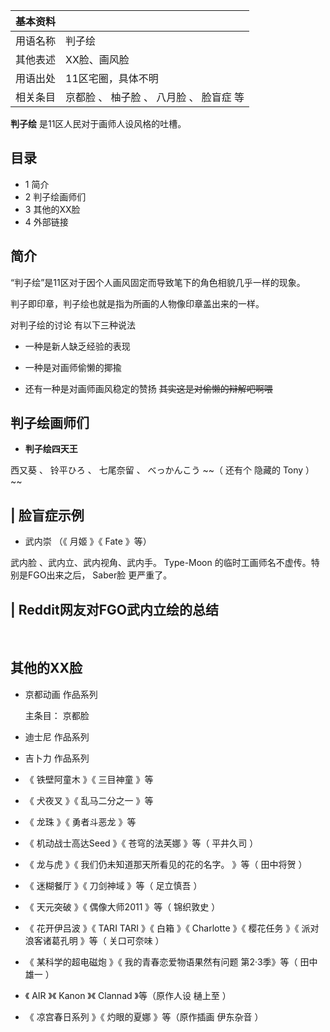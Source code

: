 |  **基本资料**  ||
|---|---|
|用语名称  |  判子绘   |
|其他表述  |  XX脸、画风脸   |
|用语出处  |  11区宅圈，具体不明   |
|相关条目  |  京都脸  、  柚子脸  、  八月脸  、  脸盲症  等   |
  
**判子绘** 是11区人民对于画师人设风格的吐槽。

##  目录

  * 1  简介 
  * 2  判子绘画师们 
  * 3  其他的XX脸 
  * 4  外部链接 

##  简介

“判子绘”是11区对于因个人画风固定而导致笔下的角色相貌几乎一样的现象。

判子即印章，判子绘也就是指为所画的人物像印章盖出来的一样。

对判子绘的讨论 有以下三种说法

  * 一种是新人缺乏经验的表现 

  * 一种是对画师偷懒的揶揄 
  * 还有一种是对画师画风稳定的赞扬 ~~其实这是对偷懒的辩解吧啊喂~~

##  判子绘画师们

  * **判子绘四天王**

西又葵  、  铃平ひろ  、  七尾奈留  、  べっかんこう  ~~（ 还有个  隐藏的  Tony  ） ~~

|  脸盲症示例  
---  
  
  * 武内崇  （《  月姬  》《  Fate  》等） 

武内脸  、武内立、武内视角、武内手。  Type-Moon  的临时工画师名不虚传。特别是FGO出来之后，  Saber脸  更严重了。

|  Reddit网友对FGO武内立绘的总结  
---  
</br>  
  
##  其他的XX脸

  * 京都动画  作品系列 

     主条目：  京都脸 

  * 迪士尼  作品系列 
  * 吉卜力  作品系列 
  * 《  铁壁阿童木  》《  三目神童  》等 
  * 《  犬夜叉  》《  乱马二分之一  》等 
  * 《  龙珠  》《  勇者斗恶龙  》等 
  * 《  机动战士高达Seed  》《  苍穹的法芙娜  》等（  平井久司  ） 
  * 《  龙与虎  》《  我们仍未知道那天所看见的花的名字。  》等（  田中将贺  ） 
  * 《  迷糊餐厅  》《  刀剑神域  》等（  足立慎吾  ） 
  * 《  天元突破  》《  偶像大师2011  》等（  锦织敦史  ） 
  * 《  花开伊吕波  》《  TARI TARI  》《  白箱  》《  Charlotte  》《  樱花任务  》《  派对浪客诸葛孔明  》等（  关口可奈味  ） 
  * 《  某科学的超电磁炮  》《  我的青春恋爱物语果然有问题  第2·3季》等（  田中雄一  ） 
  * 《  AIR  》《  Kanon  》《  Clannad  》等（原作人设  樋上至  ） 
  * 《  凉宫春日系列  》《  灼眼的夏娜  》等（原作插画  伊东杂音  ） 